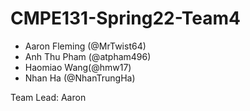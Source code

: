 # CMPE131-Spring22-Team4

- Aaron Fleming (@MrTwist64)
- Anh Thu Pham (@atpham496)
- Haomiao Wang(@hmw17)
- Nhan Ha (@NhanTrungHa)

Team Lead: Aaron
